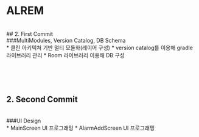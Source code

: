# ALREM

<br>
## 2. First Commit
<br>
###MultiModules, Version Catalog, DB Schema
<br>
* 클린 아키텍쳐 기반 멀티 모듈화(레이어 구성)
* version catalog를 이용해 gradle 라이브러리 관리
* Room 라이브러리 이용해 DB 구성

<br><br><br>
## 2. Second Commit
<br>
###UI Design
<br>
* MainScreen UI 프로그래밍
* AlarmAddScreen UI 프로그래밍
